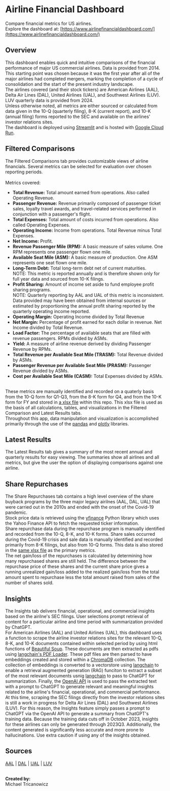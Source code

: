 # Airline Financial Dashboard
Compare financial metrics for US airlines.<br>
Explore the dashboard at: [https://www.airlinefinancialdashboard.com/](https://www.airlinefinancialdashboard.com/)

## Overview
This dashboard enables quick and intuitive comparisons of the financial performance of major US commercial airlines. Data is provided from 2014. This starting point was chosen because it was the first year after all of the major airlines had completed mergers, marking the completion of a cycle of consolidation and the start of the present industry landscape.<br>
The airlines covered (and their stock tickers) are American Airlines (AAL), Delta Air Lines (DAL), United Airlines (UAL), and Southwest Airlines (LUV). LUV quarterly data is provided from 2024.<br>
Unless otherwise noted, all metrics are either sourced or calculated from data given in the 10-Q (quarterly filing), 8-K (current report), and 10-K (annual filing) forms reported to the SEC and available on the airlines' investor relations sites.<br>
The dashboard is deployed using [Streamlit](https://streamlit.io/) and is hosted with [Google Cloud Run](https://cloud.google.com/run).

## Filtered Comparisons
The Filtered Comparisons tab provides customizable views of airline financials. Several metrics can be selected for evaluation over chosen reporting periods.<br>
<br>
Metrics covered:
- **Total Revenue:** Total amount earned from operations. Also called Operating Revenue.
- **Passenger Revenue:** Revenue primarily composed of passenger ticket sales, loyalty travel awards, and travel-related services performed in conjunction with a passenger's flight.
- **Total Expenses:** Total amount of costs incurred from operations. Also called Operating Expenses.
- **Operating Income:** Income from operations. Total Revenue minus Total Expenses.
- **Net Income:** Profit.
- **Revenue Passenger Mile (RPM):** A basic measure of sales volume. One RPM represents one passenger flown one mile.
- **Available Seat Mile (ASM):** A basic measure of production. One ASM represents one seat flown one mile.
- **Long-Term Debt:** Total long-term debt net of current maturities.<br>
    NOTE: This metric is reported annually and is therefore shown only for full year data and sourced from 10-K filings.
- **Profit Sharing:** Amount of income set aside to fund employee profit sharing programs.<br>
    NOTE: Quarterly reporting by AAL and UAL of this metric is inconsistent. Data provided may have been obtained from internal sources or estimated by proportioning the annual profit sharing reported by the quarterly operating income reported.
- **Operating Margin:** Operating Income divided by Total Revenue
- **Net Margin:** Percentage of profit earned for each dollar in revenue. Net Income divided by Total Revenue.
- **Load Factor:** The percentage of available seats that are filled with revenue passengers. RPMs divided by ASMs.
- **Yield:** A measure of airline revenue derived by dividing Passenger Revenue by RPMs.
- **Total Revenue per Available Seat Mile (TRASM):** Total Revenue divided by ASMs.
- **Passenger Revenue per Available Seat Mile (PRASM):** Passenger Revenue divided by ASMs.
- **Cost per Available Seat Mile (CASM):** Total Expenses divided by ASMs.
<br><br>

These metrics are manually identified and recorded on a quaterly basis from the 10-Q form for Q1-Q3, from the 8-K form for Q4, and from the 10-K form for FY and stored in [a xlsx file](https://github.com/mtricanowicz/airline_financials/blob/main/airline_financial_data.xlsx "airline_financial_data.xlsx") within this repo. This xlsx file is used as the basis of all calculations, tables, and visualizations in the Filtered Comparison and Latest Results tabs.<br>
Throughout this app, data manipulation and visualization is accomplished primarily through the use of the [pandas](https://pandas.pydata.org/) and [plotly](https://plotly.com/python/) libraries.

## Latest Results
The Latest Results tab gives a summary of the most recent annual and quarterly results for easy viewing. The summaries show all airlines and all metrics, but give the user the option of displaying comparisons against one airline.<br>

## Share Repurchases
The Share Repurchases tab contains a high level overview of the share buyback programs by the three major legacy airilnes (AAL, DAL, UAL) that were carried out in the 2010s and ended with the onset of the Covid-19 pandemic.<br>
Stock price data is retrieved using the [yfinance](https://pypi.org/project/yfinance/) Python library which uses the Yahoo Finance API to fetch the requested ticker information.<br>
Share repurchase data during the repurchase program is manually identified and recorded from the 10-Q, 8-K, and 10-K forms. Share sales occurred during the Covid-19 crisis and sale data is manually identified and recorded primarily from 8-K filings, but also from 10-Q forms. This data is also stored in the [same xlsx file](https://github.com/mtricanowicz/airline_financials/blob/main/airline_financial_data.xlsx "airline_financial_data.xlsx") as the primary metrics.<br>
The net gain/loss of the repurchases is calculated by determining how many repurchased shares are still held. The difference between the repurchase price of these shares and the current share price gives a running unrealized gain/loss added to the realized gain/loss from the total amount spent to repurchase less the total amount raised from sales of the number of shares sold.

## Insights
The Insights tab delivers financial, operational, and commercial insights based on the airilne's SEC filings. User selections prompt retrieval of content for a particular airline and time period with summarization provided by ChatGPT.<br>
For American Airlines (AAL) and United Airlines (UAL), this dashboard uses a function to scrape the airline investor relations sites for the relevant 10-Q, 8-K, and 10-K documents contained within selected period by using html functions of [Beautiful Soup](https://beautiful-soup-4.readthedocs.io/en/latest/). These documents are then extracted as pdfs using [langchain's PDF Loader](https://python.langchain.com/docs/integrations/document_loaders/pypdfloader/ "PyPDFLoader"). These pdf files are then parsed to have embeddings created and stored within a [ChromaDB](https://docs.trychroma.com/docs/overview) collection. The collection of embeddings is converted to a vectorstore using [langchain](https://python.langchain.com/docs/concepts/vectorstores/ "Vector stores") to enable a retrieval augmented generation (RAG) funciton to extract a subset of the most relevant documents usnig [langchain](https://python.langchain.com/api_reference/core/retrievers/langchain_core.retrievers.BaseRetriever.html#langchain_core.retrievers.BaseRetriever, "BaseRetriever") to pass to ChatGPT for summarization. Finally, the [OpenAI API](https://openai.com/api/) is used to pass the extracted text with a prompt to ChatGPT to generate relevant and meaningful insights related to the airline's financial, operational, and commercial performance.<br>
At this time, scraping the SEC filings directly from the investor relations sites is still a work in progress for Delta Air Lines (DAL) and Southwest Airlines (LUV). For this reason, the Insights feature simply passes a prompt to ChatGPT via the OpenAI API to generate a summary from ChatGPT's training data. Because the training data cuts off in October 2023, insights for these airlines can only be generated through 2023Q3. Additionally, the content generated is significantly less accurate and more prone to hallucinations. Use extra caution if using any of the insights obtained. 

## Sources
[AAL](https://americanairlines.gcs-web.com/ "AAL IR") | [DAL](https://ir.delta.com/ "DAL IR") | [UAL](https://ir.united.com/ "UAL IR") | [LUV](https://www.southwestairlinesinvestorrelations.com/ "LUV IR")<br>
<br>


**Created by:**<br>
Michael Tricanowicz

